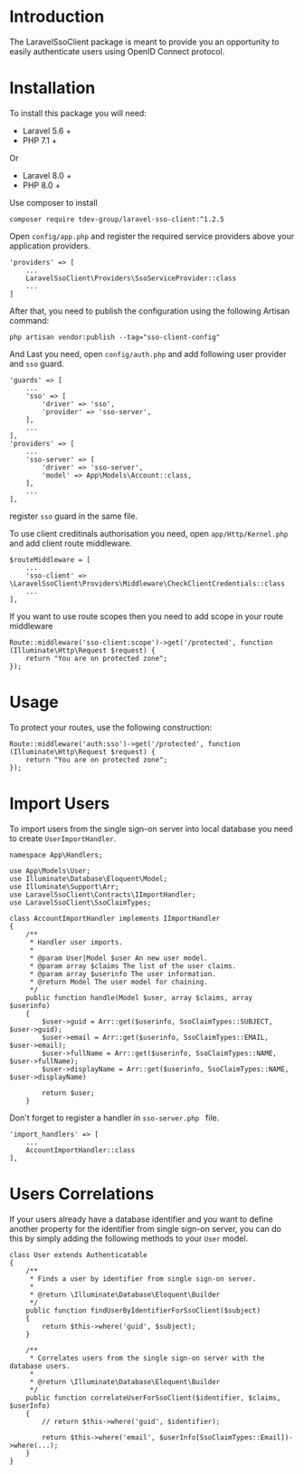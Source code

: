 # Introduction

The LaravelSsoClient package is meant to provide you an opportunity to easily authenticate users using OpenID Connect protocol.

# Installation

To install this package you will need:

- Laravel 5.6 +
- PHP 7.1 +

Or

- Laravel 8.0 +
- PHP 8.0 +

Use composer to install

```
composer require tdev-group/laravel-sso-client:^1.2.5
```

Open `config/app.php` and register the required service providers above your application providers.

```
'providers' => [
    ...
    LaravelSsoClient\Providers\SsoServiceProvider::class
    ...
]
```

After that, you need to publish the configuration using the following Artisan command:

```
php artisan vendor:publish --tag="sso-client-config"
```

And Last you need, open `config/auth.php` and add following user provider and `sso` guard.

```
'guards' => [
    ...
    'sso' => [
        'driver' => 'sso',
        'provider' => 'sso-server',
    ],
    ...
],
'providers' => [
    ...
    'sso-server' => [
        'driver' => 'sso-server',
        'model' => App\Models\Account::class,
    ],
    ...
],
```

register `sso` guard in the same file.

To use client creditinals authorisation you need, open `app/Http/Kernel.php` and add client route middleware.

```
$routeMiddleware = [
    ...
    'sso-client' => \LaravelSsoClient\Providers\Middleware\CheckClientCredentials::class
    ...
],
```

If you want to use route scopes then you need to add scope in your route middleware

```
Route::middleware('sso-client:scope')->get('/protected', function (Illuminate\Http\Request $request) {
    return "You are on protected zone";
});
```

# Usage

To protect your routes, use the following construction:

```
Route::middleware('auth:sso')->get('/protected', function (Illuminate\Http\Request $request) {
    return "You are on protected zone";
});
```

# Import Users

To import users from the single sign-on server into local database you need to create `UserImportHandler`.

```
namespace App\Handlers;

use App\Models\User;
use Illuminate\Database\Eloquent\Model;
use Illuminate\Support\Arr;
use LaravelSsoClient\Contracts\IImportHandler;
use LaravelSsoClient\SsoClaimTypes;

class AccountImportHandler implements IImportHandler
{
    /**
     * Handler user imports.
     *
     * @param User|Model $user An new user model.
     * @param array $claims The list of the user claims.
     * @param array $userinfo The user information.
     * @return Model The user model for chaining.
     */
    public function handle(Model $user, array $claims, array $userinfo)
    {
        $user->guid = Arr::get($userinfo, SsoClaimTypes::SUBJECT, $user->guid);
        $user->email = Arr::get($userinfo, SsoClaimTypes::EMAIL, $user->email);
        $user->fullName = Arr::get($userinfo, SsoClaimTypes::NAME, $user->fullName);
        $user->displayName = Arr::get($userinfo, SsoClaimTypes::NAME, $user->displayName)

        return $user;
    }
```

Don't forget to register a handler in `sso-server.php ` file.

```
'import_handlers' => [
    ...
    AccountImportHandler::class
],
```

# Users Correlations

If your users already have a database identifier and you want to define another property for the identifier from single sign-on server, you can do this by simply adding the following methods to your `User` model.

```
class User extends Authenticatable
{
    /**
     * Finds a user by identifier from single sign-on server.
     *
     * @return \Illuminate\Database\Eloquent\Builder
     */
    public function findUserByIdentifierForSsoClient($subject)
    {
        return $this->where('guid', $subject);
    }

    /**
     * Correlates users from the single sign-on server with the database users.
     *
     * @return \Illuminate\Database\Eloquent\Builder
     */
    public function correlateUserForSsoClient($identifier, $claims, $userInfo)
    {
        // return $this->where('guid', $identifier);

        return $this->where('email', $userInfo[SsoClaimTypes::Email])->where(...);
    }
}
```
